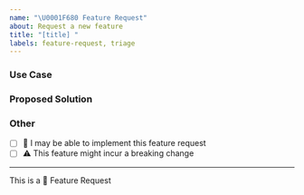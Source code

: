```yaml
---
name: "\U0001F680 Feature Request"
about: Request a new feature
title: "[title] "
labels: feature-request, triage
---
```


<!-- short description of the feature you are proposing: -->





### Use Case

<!-- why do you need this feature? -->





### Proposed Solution

<!-- Please include prototype/workaround/sketch/reference implementation: -->





### Other

<!-- 
e.g. detailed explanation, stacktraces, related issues, suggestions on how to fix, 
links for us to have context, eg. associated pull-request, stackoverflow, slack, etc
-->





* [ ] :wave: I may be able to implement this feature request
* [ ] :warning: This feature might incur a breaking change

---

This is a :rocket: Feature Request
